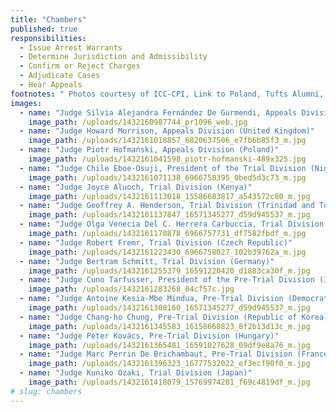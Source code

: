 ```yaml
---
title: "Chambers"
published: true
responsibilities:
  - Issue Arrest Warrants
  - Determine Jurisdiction and Admissibility
  - Confirm or Reject Charges
  - Adjudicate Cases
  - Hear Appeals
footnotes: " Photos courtesy of ICC-CPI, Link to Poland, Tufts Alumni, and LinkedIn. "
images:
  - name: "Judge Silvia Alejandra Fernández De Gurmendi, Appeals Division (Argentina)"
    image_path: /uploads/1432160987744_pr1096_web.jpg
  - name: "Judge Howard Morrison, Appeals Division (United Kingdom)"
    image_path: /uploads/1432161018857_6820637506_e7fb6b85f3_m.jpg
  - name: "Judge Piotr Hofmański, Appeals Division (Poland)"
    image_path: /uploads/1432161041598_piotr-hofmanski-489x325.jpg
  - name: "Judge Chile Eboe-Osuji, President of the Trial Division (Nigeria)"
    image_path: /uploads/1432161071138_6966758395_0bed5d3c73_m.jpg
  - name: "Judge Joyce Aluoch, Trial Division (Kenya)"
    image_path: /uploads/1432161113018_15586683817_a543572c80_m.jpg
  - name: "Judge Geoffrey A. Henderson, Trial Division (Trinidad and Tobago)"
    image_path: /uploads/1432161137847_16571345277_d59d945537_m.jpg
  - name: "Judge Olga Venecia Del C. Herrera Carbuccia, Trial Division (Dominican Republic)"
    image_path: /uploads/1432161170878_6966757731_df7582fbdf_m.jpg
  - name: "Judge Robert Fremr, Trial Division (Czech Republic)"
    image_path: /uploads/1432161223430_6966758027_102b39762a_m.jpg
  - name: "Judge Bertram Schmitt, Trial Division (Germany)"
    image_path: /uploads/1432161255379_16591220420_d1883ca30f_m.jpg
  - name: "Judge Cuno Tarfusser, President of the Pre-Trial Division (Italy)"
    image_path: /uploads/1432161283268_04cf57c.jpg
  - name: "Judge Antoine Kesia-Mbe Mindua, Pre-Trial Division (Democratic Republic of the Congo)"
    image_path: /uploads/1432161308160_16571345277_d59d945537_m.jpg
  - name: "Judge Chang-ho Chung, Pre-Trial Division (Republic of Korea)"
    image_path: /uploads/1432161345583_16158668823_8f2b13d13c_m.jpg
  - name: "Judge Péter Kovács, Pre-Trial Division (Hungary)"
    image_path: /uploads/1432161365481_16591027628_09df9e8a76_m.jpg
  - name: "Judge Marc Perrin De Brichambaut, Pre-Trial Division (France)"
    image_path: /uploads/1432161396323_16777532022_ef3ecf90f0_m.jpg
  - name: "Judge Kuniko Ozaki, Trial Division (Japan)"
    image_path: /uploads/1432161418079_15769974281_f69c4819df_m.jpg
# slug: chambers
---
```

